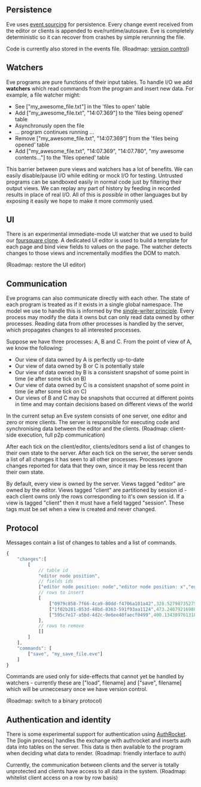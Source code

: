 ## Persistence

Eve uses [event sourcing](http://www.confluent.io/blog/making-sense-of-stream-processing/) for persistence. Every change event received from the editor or clients is appended to eve/runtime/autosave. Eve is completely deterministic so it can recover from crashes by simple rerunning the file.

Code is currently also stored in the events file. (Roadmap: [version control](http://incidentalcomplexity.com/2015/04/22/version-control/))

## Watchers

Eve programs are pure functions of their input tables. To handle I/O we add __watchers__ which read commands from the program and insert new data. For example, a file watcher might:

* See ["my_awesome_file.txt"] in the 'files to open' table
* Add ["my_awesome_file.txt", "14:07.369"] to the 'files being opened' table
* Asynchronusly open the file
* ... program continues running ...
* Remove ["my_awesome_file.txt", "14:07.369"] from the 'files being opened' table
* Add ["my_awesome_file.txt", "14:07.369", "14:07.780", "my awesome contents..."] to the 'files opened' table

This barrier between pure views and watchers has a lot of benefits. We can easily disable/pause I/O while editing or mock I/O for testing. Untrusted programs can be sandboxed easily in normal code just by filtering their output views. We can replay any part of history by feeding in recorded results in place of real I/O. All of this is _possible_ in other languages but by exposing it easily we hope to make it more commonly used.

## UI

There is an experimental immediate-mode UI watcher that we used to build our [foursquare clone](http://incidentalcomplexity.com/2015/07/02/march-april-may-june/). A dedicated UI editor is used to build a template for each page and bind view fields to values on the page. The watcher detects changes to those views and incrementally modifies the DOM to match.

(Roadmap: restore the UI editor)

## Communication

Eve programs can also communicate directly with each other. The state of each program is treated as if it exists in a single global namespace. The model we use to handle this is informed by the [single-writer principle](http://mechanical-sympathy.blogspot.com/2011/09/single-writer-principle.html). Every process may modify the data it owns but can only read data owned by other processes. Reading data from other processes is handled by the server, which propagates changes to all interested processes.

Suppose we have three processes: A, B and C. From the point of view of A, we know the following:

* Our view of data owned by A is perfectly up-to-date
* Our view of data owned by B or C is potentially stale
* Our view of data owned by B is a consistent snapshot of some point in time (ie after some tick on B)
* Our view of data owned by C is a consistent snapshot of some point in time (ie after some tick on C)
* Our views of B and C may be snapshots that occurred at different points in time and may contain decisions based on different views of the world

In the current setup an Eve system consists of one server, one editor and zero or more clients. The server is responsible for executing code and synchronising data between the editor and the clients. (Roadmap: client-side execution, full p2p communication)

After each tick on the client/editor, clients/editors send a list of changes to their own state to the server. After each tick on the server, the server sends a list of all changes it has seen to all other processes. Processes ignore changes reported for data that they own, since it may be less recent than their own state.

By default, every view is owned by the server. Views tagged "editor" are owned by the editor. Views tagged "client" are partitioned by session id - each client owns only the rows corresponding to it's own session id. If a view is tagged "client" then it must have a field tagged "session". These tags must be set when a view is created and never changed.

## Protocol

Messages contain a list of changes to tables and a list of commands.

``` js
{
    "changes":[
        [
            // table id
            "editor node position",
            // fields ids
            ["editor node position: node","editor node position: x","editor node position: y"],
            // rows to insert
            [
                ["0979c858-7f66-4ca9-80dd-f4706a101a42",328.52798735275485,225.23641929236112],
                ["1f02b281-053d-48bd-8363-591f93aa1124",473.2407921698831,340.2223032513399],
                ["595c7e17-a5bd-4d2c-9e6ee40faecf0499",400.13438976131897,282.7293612718505]
            ],
            // rows to remove
            []
        ]
    ],
    "commands": [
        ["save", "my_save_file.eve"]
    ]
}
```

Commands are used only for side-effects that cannot yet be handled by watchers - currently these are ["load", filename] and ["save", filename] which will be unneccesary once we have version control.

(Roadmap: switch to a binary protocol)

## Authentication and identity

There is some experimental support for authentication using [AuthRocket](https://authrocket.com/). The [login process] handles the exchange with authrocket and inserts auth data into tables on the server. This data is then available to the program when deciding what data to render. (Roadmap: friendly interface to auth)

Currently, the communication between clients and the server is totally unprotected and clients have access to all data in the system. (Roadmap: whitelist client access on a row by row basis)

